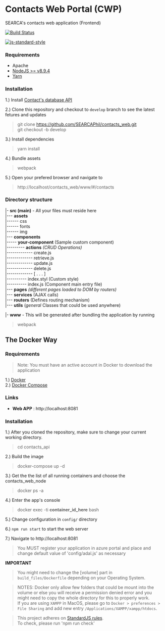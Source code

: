 # Contacts Web Portal (CWP)
SEARCA's contacts web application (Frontend)

[![Build Status](https://travis-ci.org/SEARCAPhil/contacts_web.svg?branch=develop)](https://travis-ci.org/SEARCAPhil/contacts_web)

[![js-standard-style](https://cdn.rawgit.com/standard/standard/master/badge.svg)](http://standardjs.com)

### Requirements
- Apache
- [NodeJS >= v8.9.4](https://nodejs.org/en/)
- [Yarn](https://yarnpkg.com/en/docs/install#mac-tab)



### Installation
1.) Install [Contact's database API](https://github.com/SEARCAPhil/contacts_api)    

2.) Clone this repository and checkout to `develop` branch to see the latest fetures and updates
 > git clone https://github.com/SEARCAPhil/contacts_web.git   
 git checkout -b develop  


3.) Install dependencies
  > yarn install    

4.) Bundle assets
> webpack 


5.) Open your prefered browser and navigate to 
  > http://localhost/contacts_web/www/#/contacts 


### Directory structure
|- **src (main)** - All your files must reside here  
|--- **assets**   
|------ css   
|------ fonts   
|------ img    
|--- **components**   
|----- **your-component** (Sample custom component)  
|--------- **actions** *(CRUD Operations)*  
|------------- create.js   
|------------- retrieve.js   
|------------- update.js   
|------------- delete.js   
|------------- [ . . . ]   
|---------- index.styl (Custom style)   
|---------- index.js (Component main entry file)   
|--- **pages** *(different pages loaded to DOM by routers)*   
|--- **services** (AJAX calls)   
|--- **routers** (Defines routing mechanism)  
|--- **utils** (*general* Classes that could be used anywhere) 

|- **www** - This will be generated after bundling the application by running 
  > webpack

## The Docker Way
### Requirements
> Note: You must have an active account in Docker to download the application

1.) [Docker](https://www.docker.com/get-started)   
2.) [Docker Compose](https://docs.docker.com/compose/install/)


### Links
* **Web APP** : http://localhost:8081  

### Installation
1.) After you cloned the repository, make sure to change your current working directory.
  > cd contacts_api

2.) Build the image

  > docker-compose up -d

3.) Get the the list of all running containers and choose the contacts_web_node
  > docker ps -a

4.) Enter the app's console
  > docker exec -ti **container_id_here** bash

5.) Change configuration in `config/` directory

6.) `npm run start` to start the web server

7.) Navigate to http://localhost:8081
> You MUST register your application in azure portal and place and change default value of 'config/adal.js' as necessary
   


**IMPORTANT**
> You might need  to change the [volume] part in `build_files/Dockerfile` depending on your Operating System.  

   
> NOTES: Docker only allow few folders that could be mount into the volume or else you will receive a permission denied error and you might need to copy the whole directory for this to properly work.    
If you are using `XAMPP` in MacOS, please go to `Docker > preferences > File Sharing` and add new entry `/Applications/XAMPP/xampp/htdocs`.  
   

> This project adheres on [StandardJS rules](https://standardjs.com/).   
To check, please run 'npm run check'
